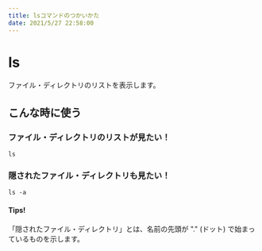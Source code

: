 ```yaml
---
title: lsコマンドのつかいかた
date: 2021/5/27 22:58:00
---
```


# ls

ファイル・ディレクトリのリストを表示します。

## こんな時に使う

### ファイル・ディレクトリのリストが見たい！

```
ls
```

### 隠されたファイル・ディレクトリも見たい！

```
ls -a
```

#### Tips!

「隠されたファイル・ディレクトリ」とは、名前の先頭が "." (ドット) で始まっているものを示します。
